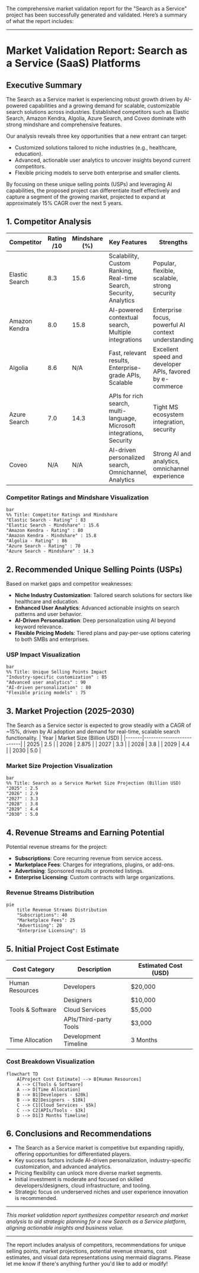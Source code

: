 The comprehensive market validation report for the "Search as a Service" project has been successfully generated and validated. Here’s a summary of what the report includes:

---

# Market Validation Report: Search as a Service (SaaS) Platforms

## Executive Summary

The Search as a Service market is experiencing robust growth driven by AI-powered capabilities and a growing demand for scalable, customizable search solutions across industries. Established competitors such as Elastic Search, Amazon Kendra, Algolia, Azure Search, and Coveo dominate with strong mindshare and comprehensive features.  

Our analysis reveals three key opportunities that a new entrant can target:

- Customized solutions tailored to niche industries (e.g., healthcare, education).
- Advanced, actionable user analytics to uncover insights beyond current competitors.
- Flexible pricing models to serve both enterprise and smaller clients.

By focusing on these unique selling points (USPs) and leveraging AI capabilities, the proposed project can differentiate itself effectively and capture a segment of the growing market, projected to expand at approximately 15% CAGR over the next 5 years.

## 1. Competitor Analysis

| Competitor     | Rating /10 | Mindshare (%) | Key Features                                    | Strengths                                                       | Weaknesses                                  | Pricing Model                  |
|----------------|------------|---------------|------------------------------------------------|-----------------------------------------------------------------|---------------------------------------------|-------------------------------|
| Elastic Search | 8.3        | 15.6          | Scalability, Custom Ranking, Real-time Search, Security, Analytics | Popular, flexible, scalable, strong security                   | Less AI-driven contextual search            | Subscription / Pay-as-you-go   |
| Amazon Kendra  | 8.0        | 15.8          | AI-powered contextual search, Multiple integrations | Enterprise focus, powerful AI context understanding             | Complexity & cost for small-mid size users  | Subscription                  |
| Algolia        | 8.6        | N/A           | Fast, relevant results, Enterprise-grade APIs, Scalable | Excellent speed and developer APIs, favored by e-commerce       | Less focus on industry verticals            | Subscription                  |
| Azure Search   | 7.0        | 14.3          | APIs for rich search, multi-language, Microsoft integrations, Security | Tight MS ecosystem integration, security                        | Lower rating, possibly less innovation      | Subscription                  |
| Coveo          | N/A        | N/A           | AI-driven personalized search, Omnichannel, Analytics | Strong AI and analytics, omnichannel experience                  | Pricing and ratings not public                | Subscription                  |

### Competitor Ratings and Mindshare Visualization
```mermaid
bar
%% Title: Competitor Ratings and Mindshare
"Elastic Search - Rating" : 83
"Elastic Search - Mindshare" : 15.6
"Amazon Kendra - Rating" : 80
"Amazon Kendra - Mindshare" : 15.8
"Algolia - Rating" : 86
"Azure Search - Rating" : 70
"Azure Search - Mindshare" : 14.3
```

## 2. Recommended Unique Selling Points (USPs)

Based on market gaps and competitor weaknesses:

- **Niche Industry Customization**: Tailored search solutions for sectors like healthcare and education.
- **Enhanced User Analytics**: Advanced actionable insights on search patterns and user behavior.
- **AI-Driven Personalization**: Deep personalization using AI beyond keyword relevance.
- **Flexible Pricing Models**: Tiered plans and pay-per-use options catering to both SMBs and enterprises.

### USP Impact Visualization
```mermaid
bar
%% Title: Unique Selling Points Impact
"Industry-specific customization" : 85
"Advanced user analytics" : 90
"AI-driven personalization" : 80
"Flexible pricing models" : 75
```

## 3. Market Projection (2025–2030)

The Search as a Service sector is expected to grow steadily with a CAGR of ~15%, driven by AI adoption and demand for real-time, scalable search functionality.
| Year | Market Size (Billion USD) |
|-------|--------------------------|
| 2025  | 2.5                      |
| 2026  | 2.875                    |
| 2027  | 3.3                      |
| 2028  | 3.8                      |
| 2029  | 4.4                      |
| 2030  | 5.0                      |

### Market Size Projection Visualization
```mermaid
bar
%% Title: Search as a Service Market Size Projection (Billion USD)
"2025" : 2.5
"2026" : 2.9
"2027" : 3.3
"2028" : 3.8
"2029" : 4.4
"2030" : 5.0
```

## 4. Revenue Streams and Earning Potential

Potential revenue streams for the project:

- **Subscriptions**: Core recurring revenue from service access.
- **Marketplace Fees**: Charges for integrations, plugins, or add-ons.
- **Advertising**: Sponsored results or promoted listings.
- **Enterprise Licensing**: Custom contracts with large organizations.

### Revenue Streams Distribution
```mermaid
pie
    title Revenue Streams Distribution
    "Subscriptions": 40
    "Marketplace Fees": 25
    "Advertising": 20
    "Enterprise Licensing": 15
```

## 5. Initial Project Cost Estimate

| Cost Category        | Description            | Estimated Cost (USD) |
|---------------------|------------------------|---------------------|
| Human Resources     | Developers             | $20,000             |
|                     | Designers              | $10,000             |
| Tools & Software    | Cloud Services         | $5,000              |
|                     | APIs/Third-party Tools | $3,000              |
| Time Allocation     | Development Timeline   | 3 Months            |

### Cost Breakdown Visualization
```mermaid
flowchart TD
    A[Project Cost Estimate] --> B[Human Resources]
    A --> C[Tools & Software]
    A --> D[Time Allocation]
    B --> B1[Developers - $20k]
    B --> B2[Designers - $10k]
    C --> C1[Cloud Services - $5k]
    C --> C2[APIs/Tools - $3k]
    D --> D1[3 Months Timeline]
```

## 6. Conclusions and Recommendations

- The Search as a Service market is competitive but expanding rapidly, offering opportunities for differentiated players.
- Key success factors include AI-driven personalization, industry-specific customization, and advanced analytics.
- Pricing flexibility can unlock more diverse market segments.
- Initial investment is moderate and focused on skilled developers/designers, cloud infrastructure, and tooling.
- Strategic focus on underserved niches and user experience innovation is recommended.

---

*This market validation report synthesizes competitor research and market analysis to aid strategic planning for a new Search as a Service platform, aligning actionable insights and business value.*

--- 

The report includes analysis of competitors, recommendations for unique selling points, market projections, potential revenue streams, cost estimates, and visual data representations using mermaid diagrams. Please let me know if there's anything further you'd like to add or modify!
